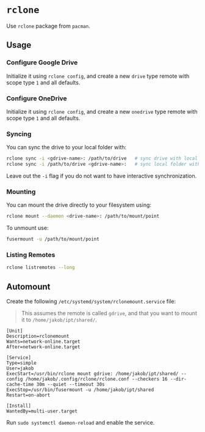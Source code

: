 # `rclone`

Use `rclone` package from `pacman`.

## Usage

### Configure Google Drive

Initialize it using `rclone config`, and create a new `drive` type remote with scope type `1` and
all defaults.

### Configure OneDrive

Initialize it using `rclone config`, and create a new `onedrive` type remote with scope type `1` and
all defaults.

### Syncing

You can sync the drive to your local folder with:

```sh
rclone sync -i <gdrive-name>: /path/to/drive   # sync drive with local folder
rclone sync -i /path/to/drive <gdrive-name>:   # sync local folder with drive
```

Leave out the `-i` flag if you do not want to have interactive synchronization.

### Mounting

You can mount the drive directly to your filesystem using:

```sh
rclone mount --daemon <drive-name>: /path/to/mount/point
```

To unmount use:

```sh
fusermount -u /path/to/mount/point
```

### Listing Remotes

```sh
rclone listremotes --long
```

## Automount

Create the following `/etc/systemd/system/rclonemount.service` file:

> This assumes the remote is called `gdrive`, and that you want to mount it to
> `/home/jakob/ipt/shared/`.

```
[Unit]
Description=rclonemount
Wants=network-online.target
After=network-online.target

[Service]
Type=simple
User=jakob
ExecStart=/usr/bin/rclone mount gdrive: /home/jakob/ipt/shared/ --config /home/jakob/.config/rclone/rclone.conf --checkers 16 --dir-cache-time 30m --quiet --timeout 30s
ExecStop=/usr/bin/fusermount -u /home/jakob/ipt/shared
Restart=on-abort

[Install]
WantedBy=multi-user.target
```

Run `sudo systemctl daemon-reload` and enable the service.
